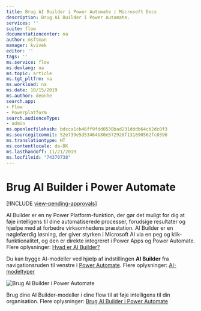 ```yaml
---
title: Brug AI Builder i Power Automate | Microsoft Docs
description: Brug AI Builder i Power Automate.
services: ''
suite: flow
documentationcenter: na
author: msftman
manager: kvivek
editor: ''
tags: ''
ms.service: flow
ms.devlang: na
ms.topic: article
ms.tgt_pltfrm: na
ms.workload: na
ms.date: 10/15/2019
ms.author: deonhe
search.app:
- Flow
- Powerplatform
search.audienceType:
- admin
ms.openlocfilehash: bdcca1cb46ff9fdd0538bad231dddb64cb2dc0f3
ms.sourcegitcommit: 52e739e5d53464b80e572928f131890562fc0396
ms.translationtype: HT
ms.contentlocale: da-DK
ms.lasthandoff: 11/21/2019
ms.locfileid: "74370738"
---
```

# <a name="use-ai-builder-in-power-automate"></a>Brug AI Builder i Power Automate
[!INCLUDE [view-pending-approvals](includes/cc-rebrand.md)]


AI Builder er en ny Power Platform-funktion, der gør det muligt for dig at føje intelligens til dine automatiserede processer, forudsige resultater og hjælpe med at forbedre virksomhedens præstation. AI Builder er en nøglefærdig løsning, der giver styrken i Microsoft AI via en peg og klik-funktionalitet, og den er direkte integreret i Power Apps og Power Automate. Flere oplysninger: [Hvad er AI Builder?](/ai-builder/)

Du kan bygge AI-modeller ved hjælp af indstillingen **AI Builder** fra navigationsruden til venstre i [Power Automate](https://flow.microsoft.com). Flere oplysninger: [AI-modeltyper](/ai-builder/model-types)

![Brug AI Builder i Power Automate](./media/use-ai-builder/ai_builder.png "AI Builder i Power Automate")


Brug dine AI Builder-modeller i dine flow til at føje intelligens til din organisation. Flere oplysninger: [Brug AI Builder i Power Automate](/ai-builder/use-in-flow-overview)


